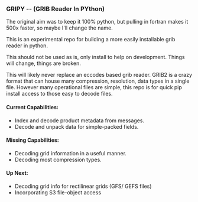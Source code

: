 ### GRIPY  -- (GRIB Reader In PYthon)

The original aim was to keep it 100% python, but pulling in fortran makes it 500x faster, so maybe I'll change the name.

This is an experimental repo for building a more easily installable grib reader in python.

This should not be used as is, only install to help on development.  Things will change, things are broken.

This will likely never replace an eccodes based grib reader.  GRIB2 is a crazy format that can house many compression, resolution, data types in a single file.  However many operational files are simple, this repo is for quick pip install access to those easy to decode files.


#### Current Capabilities:
 - Index and decode product metadata from messages.
 - Decode and unpack data for simple-packed fields.


#### Missing Capabilities:
 - Decoding grid information in a useful manner.
 - Decoding most compression types.


#### Up Next:
 - Decoding grid info for rectilinear grids (GFS/ GEFS files)
 - Incorporating S3 file-object access
